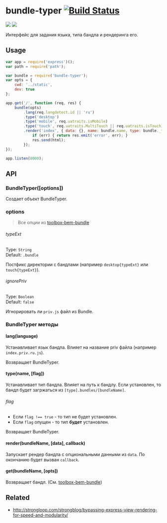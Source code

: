 # bundle-typer [![Build Status](https://drone.yandex-team.ru/api/badges/toolbox/bundle-typer/status.svg)](https://drone.yandex-team.ru/toolbox/bundle-typer)

![](https://badger.yandex-team.ru/npm/bundle-typer/version.svg)
![](https://badger.yandex-team.ru/npm/bundle-typer/owner.svg)

Интерфейс для задания языка, типа бандла и рендеринга его.

## Usage

```js
var app = require('express')();
var path = require('path');

var bundle = require('bundle-typer');
var opts = {
    cwd: '../static',
    dev: true
};

app.get('/', function (req, res) {
    bundle(opts)
        .lang(req.langdetect.id || 'ru')
        .type('desktop')
        .type('mobile', req.uatraits.isMobile)
        .type('touch', req.uatraits.MultiTouch || req.uatraits.isTouch)
        .render('index', { data: {}, name: bundle.name, type: bundle._type }, function (err, html) {
            if (err) { return res.emit('error', err); }
            res.send(html);
        });
});

app.listen(8000);
```

## API

### BundleTyper([options])

Создает объект BundleTyper.

### options

> Все опции из [toolbox-bem-bundle](https://github.yandex-team.ru/toolbox/toolbox-bem-bundle#options)

###### typeExt  
Type: `String`  
Default: `.bundle`

Постфикс директории с бандлами (например `desktop{typeExt}` или `touch{typeExt}`).

###### ignorePriv  
Type: `Boolean`  
Default: `false`

Игнорировать ли `priv.js` файл из Bundle.

### BundleTyper методы

#### lang(language)

Устанавливает язык бандла. Влияет на название priv файла (например `index.priv.ru.js`).

Возвращает BundleTyper.

#### type(name, [flag])

Устанавливает тип бандла. Влияет на путь к бандлу. Если установлен, то бандл будет загржаться из `[type].bundles/[bundleName]`.

###### flag

 * Если `flag !== true` - то тип не будет установлен.
 * Если `flag` опущен - то тип __будет__ установлен.

Возвращает BundleTyper.

#### render(bundleName, [data], callback)

Запускает рендер бандла с опциональными данными из `data`. По окончанию будет вызван `callback`.

#### get(bundleName, [opts])

Возвращает бандл. (См. [toolbox-bem-bundle](https://github.yandex-team.ru/toolbox/toolbox-bem-bundle))

## Related

 * http://strongloop.com/strongblog/bypassing-express-view-rendering-for-speed-and-modularity/

